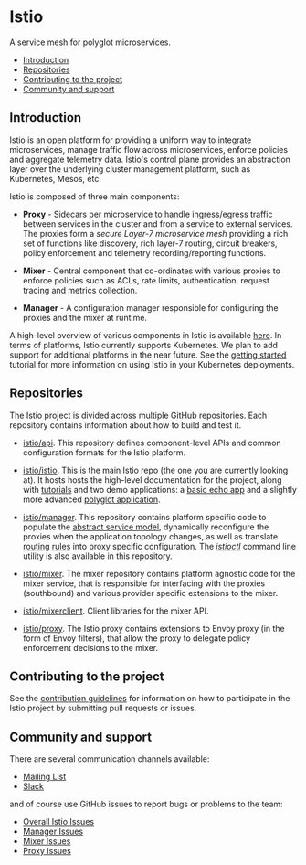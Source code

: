 # Istio
A service mesh for polyglot microservices.

- [Introduction](#introduction)
- [Repositories](#repositories)
- [Contributing to the project](#contributing-to-the-project)
- [Community and support](#community-and-support)

## Introduction

Istio is an open platform for providing a uniform way to integrate
microservices, manage traffic flow across microservices, enforce policies
and aggregate telemetry data. Istio's control plane provides an abstraction
layer over the underlying cluster management platform, such as Kubernetes,
Mesos, etc.

Istio is composed of three main components:

* **Proxy** - Sidecars per microservice to handle ingress/egress traffic
   between services in the cluster and from a service to external
   services. The proxies form a _secure Layer-7 microservice mesh_
   providing a rich set of functions like discovery, rich layer-7 routing,
   circuit breakers, policy enforcement and telemetry recording/reporting
   functions.

* **Mixer** - Central component that co-ordinates with various proxies to
   enforce policies such as ACLs, rate limits, authentication, request
   tracing and metrics collection.

* **Manager** - A configuration manager responsible for configuring the
  proxies and the mixer at runtime.

A high-level overview of various components in Istio is available
[here](doc/overview.md). In terms of platforms, Istio currently supports
Kubernetes. We plan to add support for additional platforms in the near
future. See the [getting started](doc/getting-started.md) tutorial for more
information on using Istio in your Kubernetes deployments.

## Repositories

The Istio project is divided across multiple GitHub repositories. Each
repository contains information about how to build and test it.

- [istio/api](https://github.com/istio/api). This repository defines
component-level APIs and common configuration formats for the Istio platform.

- [istio/istio](README.md). This is the main Istio repo (the one you are
currently looking at). It hosts hosts the high-level documentation for the
project, along with [tutorials](doc/getting-started.md) and two demo
applications: a [basic echo app](demos/apps/simple_echo_app) and a slightly
more advanced [polyglot application](demos/apps/bookinfo).

- [istio/manager](https://github.com/istio/manager). This repository
contains platform specific code to populate the
[abstract service model](doc/model.md), dynamically reconfigure the proxies
when the application topology changes, as well as translate
[routing rules](doc/rule-dsl.md) into proxy specific configuration.  The
[_istioctl_](doc/istioctl.md) command line utility is also available in
this repository.

- [istio/mixer](https://github.com/istio/mixer). The mixer repository
contains platform agnostic code for the mixer service, that is responsible
for interfacing with the proxies (southbound) and various provider specific
extensions to the mixer.

- [istio/mixerclient](https://github.com/istio/mixerclient). Client libraries
for the mixer API.

- [istio/proxy](https://github.com/istio/proxy). The Istio proxy contains
extensions to Envoy proxy (in the form of Envoy filters), that allow the
proxy to delegate policy enforcement decisions to the mixer.

## Contributing to the project

See the [contribution guidelines](CONTRIBUTING.md) for information on how to
participate in the Istio project by submitting pull requests or issues. 

## Community and support

There are several communication channels available:

- [Mailing List](https://groups.google.com/forum/#!forum/istio-dev)
- [Slack](https://istio-dev.slack.com)

and of course use GitHub issues to report bugs or problems to the team:
 
- [Overall Istio Issues](https://github.com/istio/istio/issues)
- [Manager Issues](https://github.com/istio/manager/issues)
- [Mixer Issues](https://github.com/istio/mixer/issues)
- [Proxy Issues](https://github.com/istio/proxy/issues)
